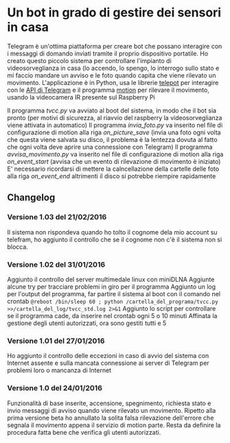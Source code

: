# Un bot in grado di gestire dei sensori in casa
Telegram è un'ottima piattaforma per creare bot che possano interagire con i messaggi di domando inviati tramite il proprio dispositivo portatile.
Ho creato questo piccolo sistema per controllare l'impianto di videosorveglianza in casa (lo accendo, lo spengo, lo interrogo sullo stato e mi faccio mandare un avviso e le foto quando capita che viene rilevato un movimento.
L'applicazione è in Python, usa le librerie [telepot](https://github.com/nickoala/telepot) per interagire con le [API di Telegram](https://core.telegram.org/) e il programma [motion](http://www.lavrsen.dk/foswiki/bin/view/Motion/WebHome) per rilevare il movimento, usando la videocamera IR presente sul Raspberry Pi

Il programma _tvcc.py_ va avviato al boot del sistema, in modo che il bot sia pronto (per motivi di sicurezza, al riavvio del raspberry la videosorveglianza viene attivata in automatico)
Il programma _invia_foto.py_ va inserito nel file di configurazione di motion alla riga _on_picture_save_ (invia una foto ogni volta che questa viene salvata su disco, il problema è la lentezza dovuta al fatto che ogni volta deve aprire una connessione con Telegram)
Il programma _avvisa_movimento.py_ va inserito nel file di configurazione di motion alla riga _on_event_start_ (avvisa che un evento di rilevazione di movimento è iniziato)
E' necessario ricordarsi di mettere la calncellazione della cartelle delle foto alla riga _on_event_end_ altrimenti il disco si potrebbe riempire rapidamente

## Changelog

### Versione 1.03 del 21/02/2016
Il sistema non rispondeva quando ho tolto il cognome dela mio account su telefram, ho aggiunto il controllo che se il cognome non c'è il sistema non si blocca.

### Versione 1.02 del 31/01/2016
Aggiunto il controllo del server multimedale linux con miniDLNA
Aggiunte alcune try per tracciare problemi in giro per il programma
Aggiunto un log per l'output del programma, far partire il sistema al boot con il comando nel crontab
```@reboot /bin/sleep 60 ; python /cartella_del_programa/tvcc.py >>/cartella_del_log/tvcc_std.log 2>&1```
Aggiunto lo script per controllare se il programma cade, da inserire nel crontab ogni 5 o 10 minuti
Affinata la gestione degli utenti autorizzati, ora sono gestiti tutti e 5

### Versione 1.01 del 27/01/2016
Ho aggiunto il controllo delle eccezioni in caso di avvio del sistema con Internet assente e sulla mancata connessione ai server di Telegram per problemi loro o mancanza di Internet

### Versione 1.0 del 24/01/2016
Funzionalità di base inserite, accensione, spegnimento, richiesta stato e invio messaggi di avviso quando viene rilevato un movimento.
Ripetto alla prima versione beta ho annullato la solita falsa rilevazione dell'errore che segnala il movimento appena il servizio di motion parte.
Resta da definire la procedura fatta bene che verifica gli utenti autorizzati.
